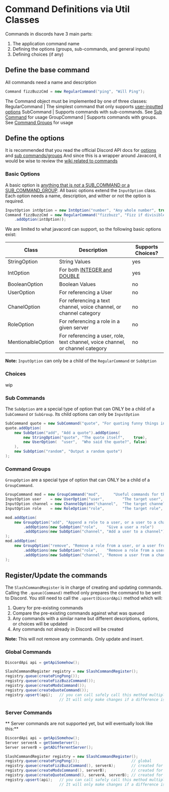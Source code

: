 # Command Definitions via Util Classes
Commands in discords have 3 main parts:
1. The application command name
2. Defining the options (groups, sub-commands, and general inputs)
3. Defining choices (if any)

## Define the base command
All commands need a name and description
```java
Command fizzBuzzCmd = new RegularCommand("ping", "Will Ping");
```
The Command object must be implemented by one of three classes:
RegularCommand | The simplest command that only supports [user-inputted options](#basic-options)
SubCommand | Supports commands with sub-commands. See [Sub Command](#sub-commands) for usage
GroupCommand | Supports commands with groups. See [Command Groups](#command-groups) for usage


## Define the options
It is recommended that you read the official Discord API docs for [options](https://discord.com/developers/docs/interactions/application-commands#application-command-object-application-command-option-structure) and [sub commands/groups](https://discord.com/developers/docs/interactions/application-commands#subcommands-and-subcommand-groups)
And since this is a wrapper around Javacord, it would be wise to review the [wiki related to commands](https://javacord.org/wiki/basic-tutorials/interactions/commands.html)
### Basic Options
A basic option is [anything that is *not* a SUB_COMMAND or a SUB_COMMAND_GROUP](https://discord.com/developers/docs/interactions/application-commands#application-command-object-application-command-option-type). 
All basic options extend the `InputOption` class. 
Each option needs a name, description, and wither or not the option is required.
```java
InputOption intOption = new IntOption("number", "Any whole number", true);
Command fizzBuzzCmd = new RegularCommand("fizzbuzz", "Fizz if divisible by 3, Buzz if divisible by 5")
    .addOption(intOption));
```
We are limited to what javacord can support, so the following basic options exist:

Class | Description | Supports Choices?
----- | ----------- | -----------------
StringOption | String Values | yes
IntOption | For both [INTEGER and DOUBLE](https://discord.com/developers/docs/interactions/application-commands#application-command-object-application-command-option-type) | yes
BooleanOption | Boolean Values | no
UserOption | For referencing a User | no
ChanelOption | For referencing a text channel, voice channel, or channel category | no
RoleOption | For referencing a role in a given server | no
MentionalbleOption | For referencing a user, role, text channel, voice channel, or channel category | no

**Note:** `InputOption` can only be a child of the `RegularCommand` or `SubOption`
### Choices
wip
### Sub Commands
The `SubOption` are a special type of option that can ONLY be a child of a `SubCommand` or `SubGroup`. 
Its child options can only be `InputOption`
```java
SubCommand quote = new SubCommand("quote", "For quoting funny things in the server");
quote.addOption(
    new SubOption("add", "Add a quote").addOptions(
        new StringOption("quote", "The quote itself",    true),
        new UserOption(  "user",  "Who said the quote?", false)
    ),
    new SubOption("random", "Output a random quote")
);
```
### Command Groups
`GroupOption` are a special type of option that can ONLY be a child of a `GroupCommand`. 
```java
GroupCommand mod = new GroupCommand("mod",      "Useful commands for the server mods");
InputOption user    = new UserOption("user",        "The target user",      true);
InputOption channel = new ChannelOption("channel",  "The target channel",   true);
InputOption role    = new RoleOption("role",        "The target role",      true);

mod.addOption(
    new GroupOption("add", "Append a role to a user, or a user to a channel")
        .addOptions(new SubOption("role",    "Give a user a role")          .addOptions(user, role))
        .addOptions(new SubOption("channel", "Add a user to a channel")     .addOptions(user, channel))
);
mod.addOption(
    new GroupOption("remove", "Remove a role from a user, or a user from a channel")
        .addOptions(new SubOption("role",    "Remove a role from a user")   .addOptions(user, role))
        .addOptions(new SubOption("channel", "Remove a user from a channel").addOptions(user, channel))
);
```
## Register/Update the commands
The `SlashCommandRegister` is in charge of creating and updating commands. 
Calling the `.queue(Command)` method only prepares the command to be sent to Discord. You still need to call the `.upsert(DiscordApi)` method which will:
1. Query for pre-existing commands
2. Compare the pre-existing commands against what was queued
3. Any commands with a similar name but different descriptions, options, or choices will be updated
4. Any commands not already in Discord will be created

**Note:** This will not remove any commands. Only update and insert. 

### Global Commands
```java
DiscordApi api = getApiSomehow();

SlashCommandRegister registry = new SlashCommandRegister();
registry.queue(createPingPong());
registry.queue(createFizzBuzzCommand());
registry.queue(createModsCommand());
registry.queue(createQuoteCommand());
registry.upsert(api);   // you can call safely call this method multiple times. 
                        // It will only make changes if a difference is detected
```
### Server Commands
** Server commands are not supported yet, but will eventually look like this:**
```java
DiscordApi api = getApiSomehow();
Server serverA = getSomeServer();
Server serverB = getADifferentServer();

SlashCommandRegister registry = new SlashCommandRegister();
registry.queue(createPingPong());                       // global
registry.queue(createFizzBuzzCommand(), serverA);       // created for serverA only
registry.queue(createModsCommand(), serverB);           // created for serverB only
registry.queue(createQuoteCommand(), serverA, serverB); // created for both server A and B
registry.upsert(api);   // you can call safely call this method multiple times. 
                        // It will only make changes if a difference is detected
```